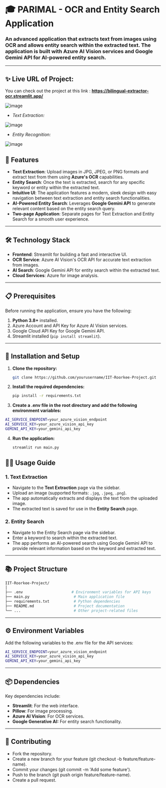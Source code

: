 # 🎓 PARIMAL - OCR and Entity Search Application

### An advanced application that extracts text from images using OCR and allows entity search within the extracted text. The application is built with Azure AI Vision services and Google Gemini API for AI-powered entity search.

---

## ✨ Live URL of Project: 

You can check out the project at this link : **https://bilingual-extractor-ocr.streamlit.app/**

![image](https://github.com/user-attachments/assets/290fdf70-1d2d-4541-a634-379caaf7da39)

- *Text Extraction:*

![image](https://github.com/user-attachments/assets/b4a244be-4a06-4e41-a250-7804c4fffe43)

- *Entity Recognition:*

![image](https://github.com/user-attachments/assets/03ff31d2-821b-4c3d-a0a0-d985cdd734dc)


## 🚀 Features

- **Text Extraction**: Upload images in JPG, JPEG, or PNG formats and extract text from them using **Azure's OCR** capabilities.
- **Entity Search**: Once the text is extracted, search for any specific keyword or entity within the extracted text.
- **Intuitive UI**: The application features a modern, sleek design with easy navigation between text extraction and entity search functionalities.
- **AI-Powered Entity Search**: Leverages **Google Gemini API** to generate relevant content based on the entity search query.
- **Two-page Application**: Separate pages for Text Extraction and Entity Search for a smooth user experience.

---

## 🛠️ Technology Stack

- **Frontend**: Streamlit for building a fast and interactive UI.
- **OCR Service**: Azure AI Vision's OCR API for accurate text extraction from images.
- **AI Search**: Google Gemini API for entity search within the extracted text.
- **Cloud Services**: Azure for image analysis.

---

## 📋 Prerequisites

Before running the application, ensure you have the following:

1. **Python 3.8+** installed.
2. Azure Account and API Key for Azure AI Vision services.
3. Google Cloud API Key for Google Gemini API.
4. Streamlit installed (`pip install streamlit`).

---

## 🔧 Installation and Setup

1. **Clone the repository:**

   ```bash
   git clone https://github.com/yourusername/IIT-Roorkee-Project.git
   ```
   
2. **Install the required dependencies:**

   ```bash
   pip install -r requirements.txt
   ```

3. **Create a .env file in the root directory and add the following environment variables:**

  ```bash
  AI_SERVICE_ENDPOINT=your_azure_vision_endpoint
  AI_SERVICE_KEY=your_azure_vision_api_key
  GEMINI_API_KEY=your_gemini_api_key
  ```

4. **Run the application:**

   ```bash
   streamlit run main.py
   ```

## 🧑‍💻 Usage Guide

### 1. Text Extraction

- Navigate to the **Text Extraction** page via the sidebar.
- Upload an image (supported formats: `.jpg`, `.jpeg`, `.png`).
- The app automatically extracts and displays the text from the uploaded image.
- The extracted text is saved for use in the **Entity Search** page.

### 2. Entity Search

- Navigate to the Entity Search page via the sidebar.
- Enter a keyword to search within the extracted text.
- The app performs an AI-powered search using Google Gemini API to provide relevant information based on the keyword and extracted text.

---

## 📚 Project Structure

```bash
IIT-Roorkee-Project/
│
├── .env                      # Environment variables for API keys
├── main.py                    # Main application file
├── requirements.txt           # Python dependencies
├── README.md                  # Project documentation
└── ...                        # Other project-related files
```

---

## ⚙️ Environment Variables

Add the following variables to the .env file for the API services:

```bash
AI_SERVICE_ENDPOINT=your_azure_vision_endpoint
AI_SERVICE_KEY=your_azure_vision_api_key
GEMINI_API_KEY=your_gemini_api_key
```

---

## 📦 Dependencies

Key dependencies include:

- **Streamlit**: For the web interface.
- **Pillow**: For image processing.
- **Azure AI Vision**: For OCR services.
- **Google Generative AI:** For entity search functionality.

---

## 🤝 Contributing

- Fork the repository.
- Create a new branch for your feature (git checkout -b feature/feature-name).
- Commit your changes (git commit -m 'Add some feature').
- Push to the branch (git push origin feature/feature-name).
- Create a pull request.
